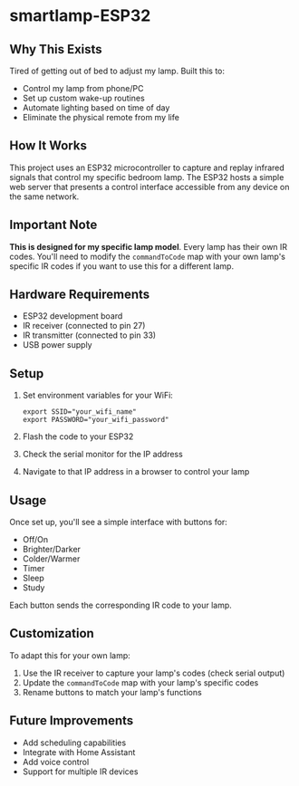 # smartlamp-ESP32

## Why This Exists

Tired of getting out of bed to adjust my lamp. Built this to:
- Control my lamp from phone/PC
- Set up custom wake-up routines
- Automate lighting based on time of day
- Eliminate the physical remote from my life

## How It Works

This project uses an ESP32 microcontroller to capture and replay infrared signals that control my specific bedroom lamp. The ESP32 hosts a simple web server that presents a control interface accessible from any device on the same network.

## Important Note

**This is designed for my specific lamp model**. Every lamp has their own IR codes. You'll need to modify the `commandToCode` map with your own lamp's specific IR codes if you want to use this for a different lamp.

## Hardware Requirements

- ESP32 development board
- IR receiver (connected to pin 27)
- IR transmitter (connected to pin 33)
- USB power supply

## Setup

1. Set environment variables for your WiFi:
   ```
   export SSID="your_wifi_name"
   export PASSWORD="your_wifi_password"
   ```

2. Flash the code to your ESP32

3. Check the serial monitor for the IP address

4. Navigate to that IP address in a browser to control your lamp

## Usage

Once set up, you'll see a simple interface with buttons for:
- Off/On
- Brighter/Darker
- Colder/Warmer
- Timer
- Sleep
- Study

Each button sends the corresponding IR code to your lamp.

## Customization

To adapt this for your own lamp:
1. Use the IR receiver to capture your lamp's codes (check serial output)
2. Update the `commandToCode` map with your lamp's specific codes
3. Rename buttons to match your lamp's functions

## Future Improvements

- Add scheduling capabilities
- Integrate with Home Assistant
- Add voice control
- Support for multiple IR devices
